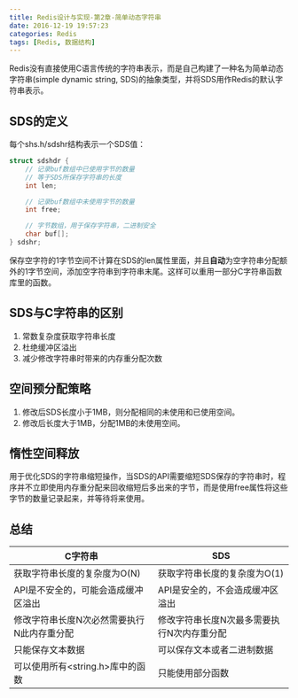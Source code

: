 ```yaml
---
title: Redis设计与实现-第2章-简单动态字符串
date: 2016-12-19 19:57:23
categories: Redis
tags: [Redis, 数据结构]
---
```

Redis没有直接使用C语言传统的字符串表示，而是自己构建了一种名为简单动态字符串(simple dynamic string, SDS)的抽象类型，并将SDS用作Redis的默认字符串表示。

## SDS的定义
每个shs.h/sdshr结构表示一个SDS值：
```c
struct sdshdr {
    // 记录buf数组中已使用字节的数量
    // 等于SDS所保存字符串的长度
    int len;

    // 记录buf数组中未使用字节的数量
    int free;

    // 字节数组，用于保存字符串，二进制安全
    char buf[];
} sdshr;
```
保存空字符的1字节空间不计算在SDS的len属性里面，并且**自动**为空字符串分配额外的1字节空间，添加空字符串到字符串末尾。这样可以重用一部分C字符串函数库里的函数。

## SDS与C字符串的区别
1. 常数复杂度获取字符串长度
2. 杜绝缓冲区溢出
3. 减少修改字符串时带来的内存重分配次数

## 空间预分配策略
1. 修改后SDS长度小于1MB，则分配相同的未使用和已使用空间。
2. 修改后长度大于1MB，分配1MB的未使用空间。

## 惰性空间释放
用于优化SDS的字符串缩短操作，当SDS的API需要缩短SDS保存的字符串时，程序并不立即使用内存重分配来回收缩短后多出来的字节，而是使用free属性将这些字节的数量记录起来，并等待将来使用。

## 总结
|C字符串|SDS|
|-|-|
|获取字符串长度的复杂度为O(N)|获取字符串长度的复杂度为O(1)|
|API是不安全的，可能会造成缓冲区溢出|API是安全的，不会造成缓冲区溢出|
|修改字符串长度N次必然需要执行N此内存重分配|修改字符串长度N次最多需要执行N次内存重分配|
|只能保存文本数据|可以保存文本或者二进制数据|
|可以使用所有<string.h>库中的函数|只能使用部分函数|

